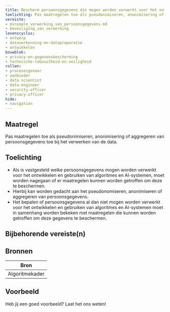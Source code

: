 ```yaml
---
title: Bescherm persoonsgegevens die mogen worden verwerkt voor het ontwikkelen en gebruiken van algoritmes en AI-systemen.
toelichting: Pas maatregelen toe als pseudonimiseren, anonimisering of aggregeren van persoonsgegevens bij het verwerken van de data. 
vereiste:
- minimale_verwerking_van_persoonsgegevens.md
- beveiliging_van_verwerking
levenscyclus:
- ontwerp
- dataverkenning-en-datapreparatie
- ontwikkelen
bouwblok:
- privacy-en-gegevensbescherming
- technische-robuustheid-en-veiligheid
rollen:
- proceseigenaar
- aanbieder
- data scientist
- data-engineer
- security-officer
- privacy-officer
hide:
- navigation
---
```


<!-- tags -->
## Maatregel

Pas maatregelen toe als pseudonimiseren, anonimisering of aggregeren van persoonsgegevens toe bij het verwerken van de data. 

## Toelichting
- Als is vastgesteld welke persoonsgegevens mogen worden verwerkt voor het ontwikkelen en gebruiken van algoritmes en AI-systemen, moet worden nagegaan of er maatregelen kunnen worden getroffen om deze te beschermen.
- Hierbij kan worden gedacht aan het pseudonomiseren, anonimiseren of aggregeren van persoonsgegevens.
- Het bepalen of persoonsgegevens al dan niet mogen worden verwerkt voor het ontwikkelen en gebruiken van algoritmes en AI-systemen moet in samenhang worden bekeken met maatregelen die kunnen worden getroffen om deze gegevens te beschermen. 


## Bijbehorende vereiste(n)

<!-- list_vereisten_on_maatregelen_page -->

## Bronnen

| Bron                        |
|-----------------------------|
| Algoritmekader |

## Voorbeeld

Heb jij een goed voorbeeld? Laat het ons weten!

